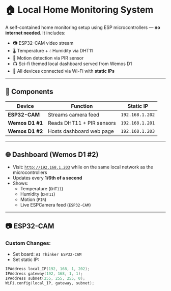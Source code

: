 # 🏠 Local Home Monitoring System

A self-contained home monitoring setup using ESP microcontrollers — **no internet needed**. It includes:

- 📷 ESP32-CAM video stream
- 🌡️ Temperature + 💧 Humidity via DHT11
- 🚶 Motion detection via PIR sensor
- 📺 Sci-fi themed local dashboard served from Wemos D1
- 📡 All devices connected via Wi-Fi with **static IPs**

---

## 🔧 Components

| Device            | Function                    | Static IP        |
|-------------------|-----------------------------|------------------|
| **ESP32-CAM**     | Streams camera feed         | `192.168.1.202`  |
| **Wemos D1 #1**   | Reads DHT11 + PIR sensors   | `192.168.1.201`  |
| **Wemos D1 #2**   | Hosts dashboard web page    | `192.168.1.203`  |

---
## 🌐 Dashboard (Wemos D1 #2)

- Visit: [`http://192.168.1.203`](http://192.168.1.203) while on the same local network as the microcontrollers 
- Updates every **1/6th of a second**
- Shows:
  -  Temperature (`DHT11`)
  -  Humidity (`DHT11`)
  -  Motion (`PIR`)
  -  Live ESPCamera feed (`ESP32-CAM`)

---

## 📷 ESP32-CAM


### Custom Changes:
- Set board: `AI Thinker ESP32-CAM`
- Set static IP:

```cpp
IPAddress local_IP(192, 168, 1, 202);
IPAddress gateway(192, 168, 1, 1);
IPAddress subnet(255, 255, 255, 0);
WiFi.config(local_IP, gateway, subnet);

